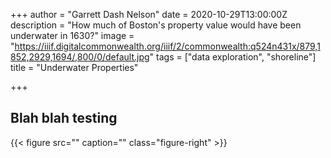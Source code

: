 +++
author = "Garrett Dash Nelson"
date = 2020-10-29T13:00:00Z
description = "How much of Boston's property value would have been underwater in 1630?"
image = "https://iiif.digitalcommonwealth.org/iiif/2/commonwealth:q524n431x/879,1852,2929,1694/,800/0/default.jpg"
tags = ["data exploration", "shoreline"]
title = "Underwater Properties"

+++
## Blah blah testing

{{< figure src="" caption="" class="figure-right" >}}